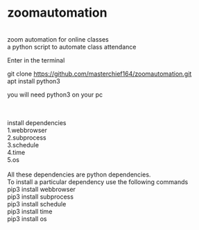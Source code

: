 # zoomautomation
<br>
zoom automation for online classes
<br>
a python script to automate class attendance
<br>


Enter in the terminal 

git clone https://github.com/masterchief164/zoomautomation.git
<br>
apt install python3
<br>

you will need python3 on your pc
<br>
<br>
<br>


install dependencies 
<br>
1.webbrowser
<br>
2.subprocess
<br>
3.schedule
<br>
4.time
<br>
5.os
<br>
<br>
All these dependencies are python dependencies.
<br>
To install a particular dependency use the following commands
<br>
pip3 install webbrowser
<br>
pip3 install subprocess
<br>
pip3 install schedule
<br>
pip3 install time
<br>
pip3 install os


